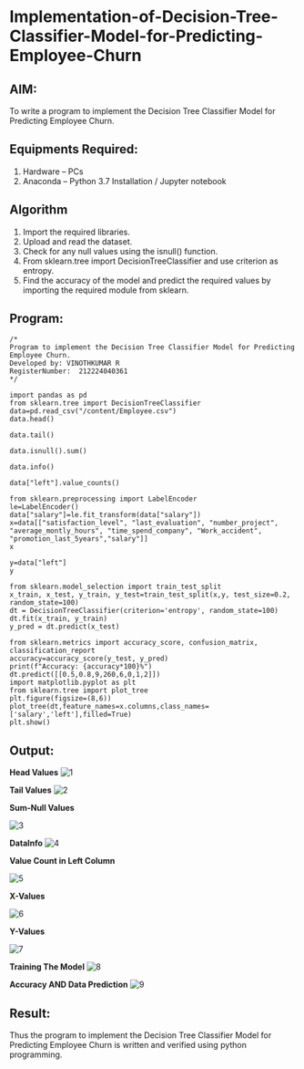 # Implementation-of-Decision-Tree-Classifier-Model-for-Predicting-Employee-Churn

## AIM:
To write a program to implement the Decision Tree Classifier Model for Predicting Employee Churn.

## Equipments Required:
1. Hardware – PCs
2. Anaconda – Python 3.7 Installation / Jupyter notebook

## Algorithm
1. Import the required libraries.
2. Upload and read the dataset.
3. Check for any null values using the isnull() function.
4. From sklearn.tree import DecisionTreeClassifier and use criterion as entropy.
5. Find the accuracy of the model and predict the required values by importing the required module from sklearn.

## Program:
```
/*
Program to implement the Decision Tree Classifier Model for Predicting Employee Churn.
Developed by: VINOTHKUMAR R
RegisterNumber:  212224040361
*/
```
```
import pandas as pd
from sklearn.tree import DecisionTreeClassifier
data=pd.read_csv("/content/Employee.csv")
data.head()
```
```
data.tail()
```
```
data.isnull().sum()
```
```
data.info()
```
```
data["left"].value_counts()
```
```
from sklearn.preprocessing import LabelEncoder
le=LabelEncoder()
data["salary"]=le.fit_transform(data["salary"])
x=data[["satisfaction_level", "last_evaluation", "number_project", "average_montly_hours", "time_spend_company", "Work_accident", "promotion_last_5years","salary"]]
x
```
```
y=data["left"]
y
```
```
from sklearn.model_selection import train_test_split
x_train, x_test, y_train, y_test=train_test_split(x,y, test_size=0.2, random_state=100)
dt = DecisionTreeClassifier(criterion='entropy', random_state=100)
dt.fit(x_train, y_train)
y_pred = dt.predict(x_test)
```
```
from sklearn.metrics import accuracy_score, confusion_matrix, classification_report
accuracy=accuracy_score(y_test, y_pred)
print(f"Accuracy: {accuracy*100}%")
dt.predict([[0.5,0.8,9,260,6,0,1,2]])
import matplotlib.pyplot as plt
from sklearn.tree import plot_tree  
plt.figure(figsize=(8,6))
plot_tree(dt,feature_names=x.columns,class_names=['salary','left'],filled=True)
plt.show()
```


## Output:
**Head Values**
![1](https://github.com/user-attachments/assets/9601c933-ee1e-4d4c-a06a-27ae88732dba)

**Tail Values**
![2](https://github.com/user-attachments/assets/17bd87d9-25af-4caf-821e-473686879c35)


**Sum-Null Values**

![3](https://github.com/user-attachments/assets/6f5d12be-fa1f-4c56-b68f-aa34a412b131)

**DataInfo**
![4](https://github.com/user-attachments/assets/f665d9ec-b392-4a12-9705-34e3fd392280)


**Value Count in Left Column**

![5](https://github.com/user-attachments/assets/83f0c163-bc8f-4353-83e3-9bc834d91cb4)

**X-Values**

![6](https://github.com/user-attachments/assets/922137b6-fc64-463a-9c46-24ef4d1090c5)


**Y-Values**

![7](https://github.com/user-attachments/assets/ad33fe22-fa10-41b5-9ad4-266c453df48c)


**Training The Model**
![8](https://github.com/user-attachments/assets/0b06f327-0d0b-46da-999f-1bb015da1bf9)

**Accuracy AND Data Prediction**
![9](https://github.com/user-attachments/assets/e0677bce-7f85-4c36-afe2-2126e6ea0e4d)


## Result:
Thus the program to implement the  Decision Tree Classifier Model for Predicting Employee Churn is written and verified using python programming.
